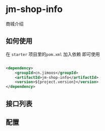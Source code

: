 # jm-shop-info

商城介绍

## 如何使用

在 `starter` 项目里的`pom.xml` 加入依赖 即可使用

```xml

<dependency>
    <groupId>cn.jimoos</groupId>
    <artifactId>jm-shop-info</artifactId>
    <version>${project.version}</version>
</dependency>
```

## 接口列表

## 配置